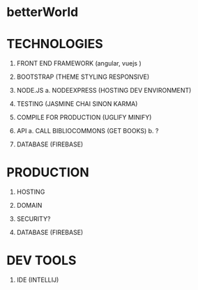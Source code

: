 # betterWorld

# TECHNOLOGIES
1. FRONT END FRAMEWORK (angular, vuejs )

2. BOOTSTRAP (THEME STYLING RESPONSIVE)

3. NODE.JS
  a. NODEEXPRESS (HOSTING DEV ENVIRONMENT)

4. TESTING (JASMINE CHAI SINON KARMA)

5. COMPILE FOR PRODUCTION (UGLIFY MINIFY)

6. API
  a. CALL BIBLIOCOMMONS (GET BOOKS)
  b. ?
 
7. DATABASE (FIREBASE)

# PRODUCTION

1. HOSTING

2. DOMAIN

3. SECURITY?

4. DATABASE (FIREBASE)

# DEV TOOLS

1. IDE (INTELLIJ)
